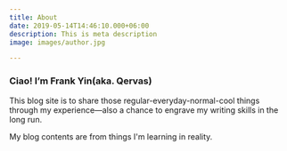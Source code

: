 ```yaml
---
title: About
date: 2019-05-14T14:46:10.000+06:00
description: This is meta description
image: images/author.jpg

---
```

### Ciao! I’m **Frank Yin(aka. Qervas)**

This blog site is to share those regular-everyday-normal-cool things through my experience—also a chance to engrave my writing skills in the long run.

My blog contents are from things I'm learning in reality.